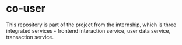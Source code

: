 # co-user

This repository is part of the project from the internship, which is three integrated services - frontend interaction service, user data service, transaction service.
